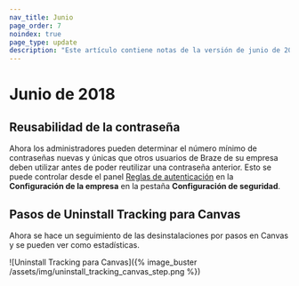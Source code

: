```yaml
---
nav_title: Junio
page_order: 7
noindex: true
page_type: update
description: "Este artículo contiene notas de la versión de junio de 2018."
---
```

# Junio de 2018

## Reusabilidad de la contraseña

Ahora los administradores pueden determinar el número mínimo de contraseñas nuevas y únicas que otros usuarios de Braze de su empresa deben utilizar antes de poder reutilizar una contraseña anterior. Esto se puede controlar desde el panel [Reglas de autenticación]({{site.baseurl}}/user_guide/onboarding/platform_administrative_features/#authentication-rules) en la **Configuración de la empresa** en la pestaña **Configuración de seguridad**.

## Pasos de Uninstall Tracking para Canvas

Ahora se hace un seguimiento de las desinstalaciones por pasos en Canvas y se pueden ver como estadísticas.

![Uninstall Tracking para Canvas]({% image_buster /assets/img/uninstall_tracking_canvas_step.png %})


